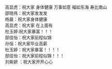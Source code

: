 高显虎：祝大家 身体健康 万事如意 福如东海 寿比南山</br>
邵晓伟：祝大家发发发</br>
杨晨：祝大家身体健康</br>
高显虎：祝大家 在上面有</br>
杜玉婷:祝大家暴富！！！
</br>邸佳怡：祝大家前程似锦</br>
孙恒：祝大家毕业高薪<br>
杜玉婷：祝大家暴富！！！！
</br>邸佳怡：祝大家前程似锦！！！</br>
刘紫妍 ：祝大家开开心心
